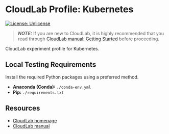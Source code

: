 # CloudLab Profile: Kubernetes

[![License: Unlicense](https://img.shields.io/badge/license-Unlicense-blue.svg)](http://unlicense.org/)

> **_NOTE:_** If you are new to CloudLab, it is highly recommended that you read through [CloudLab manual: Getting Started](http://docs.cloudlab.us/getting-started.html) before proceeding.

CloudLab experiment profile for Kubernetes.

## Local Testing Requirements

Install the required Python packages using a preferred method.
* **Anaconda (Conda):** `./conda-env.yml`
* **Pip:** `./requirements.txt`

## Resources

* [CloudLab homepage](https://www.cloudlab.us/)
* [CloudLab manual](http://docs.cloudlab.us/)